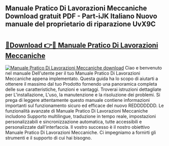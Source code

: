 ## Manuale Pratico Di Lavorazioni Meccaniche Download gratuit PDF - Part-iJK Italiano Nuovo manuale del proprietario di riparazione UvX9C

# <h2><a href="http://dfgaa04.blite.top/?on=Manuale+Pratico+Di+Lavorazioni+Meccaniche">🔗Download 👉🔴 Manuale Pratico Di Lavorazioni Meccaniche</a></h2>

[![Manuale Pratico Di Lavorazioni Meccaniche download](https://i.imgur.com/lujVjoI.png)](http://dfgaa04.blite.top/?on=Manuale+Pratico+Di+Lavorazioni+Meccaniche)
Ciao e benvenuto nel manuale Dell'utente per il tuo Manuale Pratico Di Lavorazioni Meccaniche appena implementato. Questa guida ha lo scopo di aiutarti a ottenere il massimo dal tuo Prodotto fornendo una panoramica completa delle sue caratteristiche, funzioni e vantaggi. Troverai istruzioni dettagliate per L'installazione, L'uso, la manutenzione e la risoluzione dei problemi. Si prega di leggere attentamente questo manuale contiene informazioni importanti sul funzionamento sicuro ed efficace del nuovo REDDDDDDD. Le funzionalità avanzate di Manuale Pratico Di Lavorazioni Meccaniche includono Supporto multilingue, traduzione in tempo reale, impostazioni personalizzabili e sincronizzazione automatica, tutte accessibili e personalizzate dall'interfaccia. Il vostro successo è il nostro obiettivo Manuale Pratico Di Lavorazioni Meccaniche. Ci impegniamo a fornirti gli strumenti e il supporto di cui hai bisogno.
